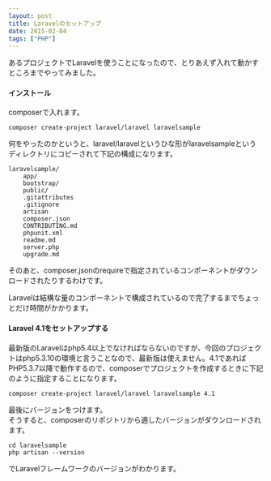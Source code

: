 ```yaml
---
layout: post
title: Laravelのセットアップ
date: 2015-02-04
tags: ["PHP"]
---
```


あるプロジェクトでLaravelを使うことになったので、とりあえず入れて動かすところまでやってみました。

#### インストール

composerで入れます。

    composer create-project laravel/laravel laravelsample

何をやったのかというと、laravel/laravelというひな形がlaravelsampleというディレクトリにコピーされて下記の構成になります。

    laravelsample/
    	app/
    	bootstrap/
    	public/
    	.gitattributes
    	.gitignore
    	artisan
    	composer.json
    	CONTRIBUTING.md
    	phpunit.xml
    	readme.md
    	server.php
    	upgrade.md

そのあと、composer.jsonのrequireで指定されているコンポーネントがダウンロードされたりするわけです。

Laravelは結構な量のコンポーネントで構成されているので完了するまでちょっとだけ時間がかかります。

#### Laravel 4.1をセットアップする

最新版のLaravelはphp5.4以上でなければならないのですが、今回のプロジェクトはphp5.3.10の環境と言うことなので、最新版は使えません。4.1であればPHP5.3.7以降で動作するので、composerでプロジェクトを作成するときに下記のように指定することになります。

    composer create-project laravel/laravel laravelsample 4.1

最後にバージョンをつけます。  
そうすると、composerのリポジトリから適したバージョンがダウンロードされます。

    cd laravelsample
    php artisan --version

でLaravelフレームワークのバージョンがわかります。